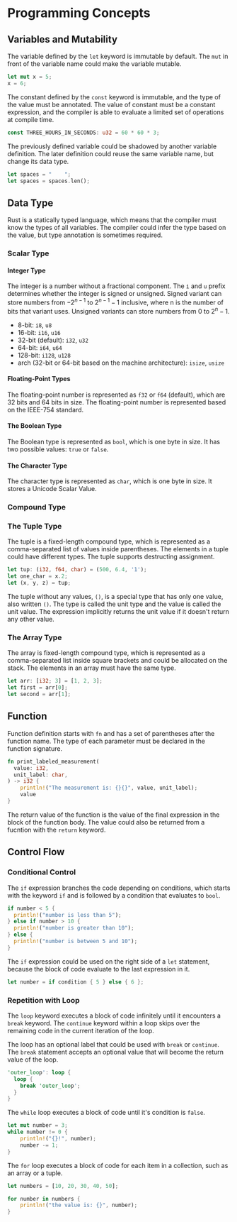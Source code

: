 # Programming Concepts

## Variables and Mutability

The variable defined by the `let` keyword is immutable by default. The `mut` in front of the variable name could make the variable mutable.

```rust
let mut x = 5;
x = 6;
```

The constant defined by the `const` keyword is immutable, and the type of the value must be annotated. The value of constant must be a constant expression, and the compiler is able to evaluate a limited set of operations at compile time.

```rust
const THREE_HOURS_IN_SECONDS: u32 = 60 * 60 * 3;
```

The previously defined variable could be shadowed by another variable definition. The later definition could reuse the same variable name, but change its data type.

```rust
let spaces = "    ";
let spaces = spaces.len();
```

## Data Type

Rust is a statically typed language, which means that the compiler must know the types of all variables. The compiler could infer the type based on the value, but type annotation is sometimes required.

### Scalar Type

#### Integer Type

The integer is a number without a fractional component. The `i` and `u` prefix determines whether the integer is signed or unsigned. Signed variant can store numbers from $-2^{n - 1}$ to $2^{n - 1} - 1$ inclusive, where n is the number of bits that variant uses. Unsigned variants can store numbers from $0$ to $2^n - 1$.

- 8-bit: `i8`, `u8`
- 16-bit: `i16`, `u16`
- 32-bit (default): `i32`, `u32`
- 64-bit: `i64`, `u64`
- 128-bit: `i128`, `u128`
- arch (32-bit  or 64-bit based on the machine architecture): `isize`, `usize`

#### Floating-Point Types

The floating-point number is represented as `f32` or `f64` (default), which are 32 bits and 64 bits in size. The floating-point number is represented based on the IEEE-754 standard.

#### The Boolean Type

The Boolean type is represented as `bool`, which is one byte in size. It has two possible values: `true` or `false`.

#### The Character Type

The character type is represented as `char`, which is one byte in size. It stores a Unicode Scalar Value.

### Compound Type

### The Tuple Type

The tuple is a fixed-length compound type, which is represented as a comma-separated list of values inside parentheses. The elements in a tuple could have different types. The tuple supports destructing assignment.

```rust
let tup: (i32, f64, char) = (500, 6.4, '1');
let one_char = x.2;
let (x, y, z) = tup;
```

The tuple without any values, `()`, is a special type that has only one value, also written `()`. The type is called the unit type and the value is called the unit value. The expression implicitly returns the unit value if it doesn't return any other value.

### The Array Type

The array is fixed-length compound type, which is represented as a comma-separated list inside square brackets and could be allocated on the stack. The elements in an array must have the same type.

```rust
let arr: [i32; 3] = [1, 2, 3];
let first = arr[0];
let second = arr[1];
```

## Function

Function definition starts with `fn` and has a set of parentheses after the function name. The type of each parameter must be declared in the function signature.

```rust
fn print_labeled_measurement(
  value: i32,
  unit_label: char,
) -> i32 {
    println!("The measurement is: {}{}", value, unit_label);
    value
}
```

The return value of the function is the value of the final expression in the block of the function body. The value could also be returned from a fucntion with the `return` keyword.

## Control Flow

### Conditional Control

The `if` expression branches the code depending on conditions, which starts with the keyword `if` and is followed by a condition that evaluates to `bool`.

```rust
if number < 5 {
  println!("number is less than 5");
} else if number > 10 {
  println!("number is greater than 10");
} else {
  println!("number is between 5 and 10");
}
```

The `if` expression could be used on the right side of a `let` statement, because the block of code evaluate to the last expression in it.

```rust
let number = if condition { 5 } else { 6 };
```

### Repetition with Loop

The `loop` keyword executes a block of code infinitely until it encounters a `break` keyword. The `continue` keyword within a loop skips over the remaining code in the current iteration of the loop.

The loop has an optional label that could be used with `break` or `continue`. The `break` statement accepts an optional value that will become the return value of the loop.

```rust
'outer_loop': loop {
  loop {
    break 'outer_loop';
  }
}
```

The `while` loop executes a block of code until it's condition is `false`.

```rust
let mut number = 3;
while number != 0 {
    println!("{}!", number);
    number -= 1;
}
```

The `for` loop executes a block of code for each item in a collection, such as an array or a tuple.

```rust
let numbers = [10, 20, 30, 40, 50];

for number in numbers {
    println!("the value is: {}", number);
}
```
